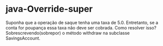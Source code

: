 # java-Override-super

Suponha que a operação de saque tenha uma taxa de 5.0. Entretanto, se a conta for poupança essa taxa não deve ser cobrada.
Como resolver isso?
Sobrescrevendo(sobrepor) o método withdraw na subclasse SavingsAccount.
